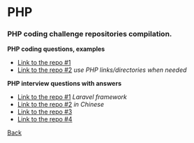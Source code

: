 # PHP
### PHP coding challenge repositories compilation.

**PHP coding questions, examples**
- [Link to the repo #1](https://github.com/sarvex/leetcode-php/blob/main/README_EN.md)
- [Link to the repo #2](https://github.com/sonmez-hakan/hackerrank) *use PHP links/directories when needed*

**PHP interview questions with answers**
- [Link to the repo #1](https://github.com/Devinterview-io/laravel-interview-questions) *Laravel framework*
- [Link to the repo #2](https://github.com/xianyunyh/PHP-Interview) *in Chinese*
- [Link to the repo #3](https://github.com/Devinterview-io/php-interview-questions)
- [Link to the repo #4](https://gist.github.com/messified/6381844)

[Back](./../README.md)
